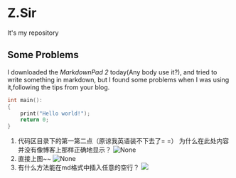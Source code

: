 # Z.Sir
It's my repository

## Some Problems
I downloaded the _MarkdownPad 2_ today(Any body use it?), and tried to write something in markdown, but I found some problems when I was using it,following the tips from your blog.


```c
int main():
{
    print("Hello world!");
    return 0;
}
```

1. 代码区目录下的第一第二点（原谅我英语装不下去了= =）
    为什么在此处内容并没有像博客上那样正确地显示？
    	![None](http://a1.qpic.cn/psb?/V142DXfi0bKdNA/uIAstMS.531SDDZZytdEH2S.YdTGoorAKvBoNIjD1Tc!/b/dFwBAAAAAAAA&bo=cQSAAgAAAAAFB9M!&rf=viewer_4)
2. 直接上图~~
	![None](http://a1.qpic.cn/psb?/V142DXfi0bKdNA/WL5Q3tzwNGqvjoPAbW8LcI6gwdFEz8j9YszfuZVkxTI!/b/dFwBAAAAAAAA&bo=OAWnAAAAAAAFB74!&rf=viewer_4)
3. 有什么方法能在md格式中插入任意的空行？
	![](http://a3.qpic.cn/psb?/V142DXfi0bKdNA/zyfZ2TKOyYORFXuub4REbijvkwMtXSGQBiqaOnE5O4I!/b/dFsBAAAAAAAA&bo=cQSAAgAAAAAFB9M!&rf=viewer_4.jpg)
